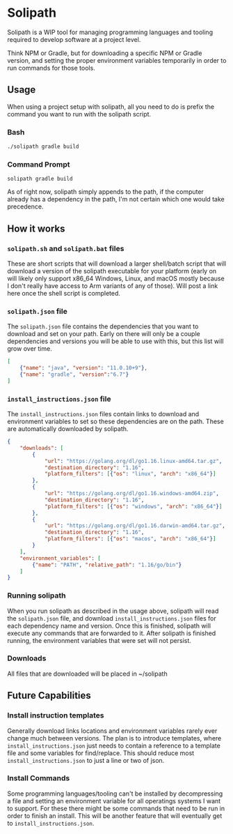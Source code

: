 # Solipath
Solipath is a WIP tool for managing programming languages and tooling required to develop software at a project level.

Think NPM or Gradle, but for downloading a specific NPM or Gradle version, and setting the proper environment variables temporarily in order to run commands for those tools.

## Usage
When using a project setup with solipath, all you need to do is prefix the command you want to run with the solipath script.
### Bash
```bash
./solipath gradle build
```
### Command Prompt
```
solipath gradle build
```
As of right now, solipath simply appends to the path, if the computer already has a dependency in the path, I'm not certain which one would take precedence.

## How it works
### `solipath.sh` and `solipath.bat` files 
These are short scripts that will download a larger shell/batch script that will download a version of the solipath executable for your platform (early on will likely only support x86_64 Windows, Linux, and macOS mostly because I don't really have access to Arm variants of any of those). Will post a link here once the shell script is completed.

### `solipath.json` file
The `solipath.json` file contains the dependencies that you want to download and set on your path. Early on there will only be a couple dependencies and versions you will be able to use with this, but this list will grow over time.

```json
[
	{"name": "java", "version": "11.0.10+9"},
	{"name": "gradle", "version":"6.7"}
]
```
### `install_instructions.json` file
The `install_instructions.json` files contain links to download and environment variables to set so these dependencies are on the path. These are automatically downloaded by solipath. 
```json
{
	"downloads": [
		{
			"url": "https://golang.org/dl/go1.16.linux-amd64.tar.gz",
			"destination_directory": "1.16",
			"platform_filters": [{"os": "linux", "arch": "x86_64"}]
		},
		{
			"url": "https://golang.org/dl/go1.16.windows-amd64.zip",
			"destination_directory": "1.16",
			"platform_filters": [{"os": "windows", "arch": "x86_64"}]
    	},
		{
			"url": "https://golang.org/dl/go1.16.darwin-amd64.tar.gz",
			"destination_directory": "1.16",
			"platform_filters": [{"os": "macos", "arch": "x86_64"}]
		}
	],
	"environment_variables": [
		{"name": "PATH", "relative_path": "1.16/go/bin"}
	]
}
```
### Running solipath
When you run solipath as described in the usage above, solipath will read the `solipath.json` file, and download `install_instructions.json` files for each dependency name and version. Once this is finished, solipath will execute any commands that are forwarded to it. After solipath is finished running, the environment variables that were set will not persist.

### Downloads
All files that are downloaded will be placed in ~/solipath

## Future Capabilities
### Install instruction templates
Generally download links locations and environment variables rarely ever change much between versions. The plan is to introduce templates, where `install_instructions.json` just needs to contain a reference to a template file and some variables for find/replace. This should reduce most `install_instructions.json` to just a line or two of json.

### Install Commands
Some programming languages/tooling can't be installed by decompressing a file and setting an environment variable for all operatings systems I want to support. For these there might be some commands that need to be run in order to finish an install. This will be another feature that will eventually get to `install_instructions.json`.